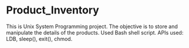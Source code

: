 # Product_Inventory
This is Unix System Programming project. The objective is to store and manipulate the details of the products.
Used Bash shell script. APIs used: LDB, sleep(), exit(), chmod.
